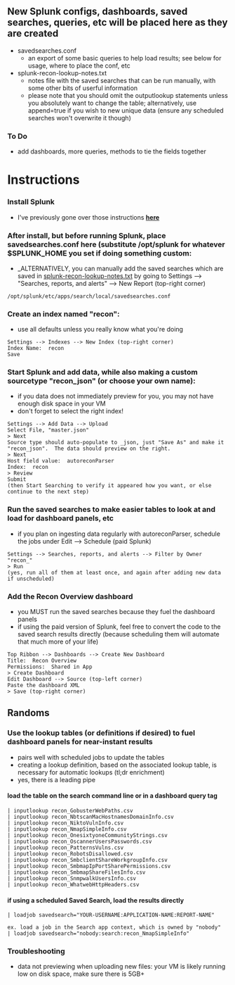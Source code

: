 ## New Splunk configs, dashboards, saved searches, queries, etc will be placed here as they are created
- savedsearches.conf
  - an export of some basic queries to help load results; see below for usage, where to place the conf, etc
- splunk-recon-lookup-notes.txt
  - notes file with the saved searches that can be run manually, with some other bits of userful information
  - please note that you should omit the outputlookup statements unless you absolutely want to change the table; alternatively, use append=true if you wish to new unique data (ensure any scheduled searches won't overwrite it though)

### To Do
- add dashboards, more queries, methods to tie the fields together

# Instructions
### Install Splunk
- I've previously gone over those instructions **[here](https://github.com/bonifield/splunk_on_security_onion/blob/master/README.md)**

### After install, but before running Splunk, place savedsearches.conf here (substitute /opt/splunk for whatever $SPLUNK_HOME you set if doing something custom:
- _ALTERNATIVELY, you can manually add the saved searches which are saved in [splunk-recon-lookup-notes.txt](https://github.com/bonifield/autoreconParser/blob/master/splunkconfigs/splunk-recon-lookup-notes.txt) by going to Settings --> "Searches, reports, and alerts" --> New Report (top-right corner)
```
/opt/splunk/etc/apps/search/local/savedsearches.conf
```

### Create an index named "recon":
- use all defaults unless you really know what you're doing
```
Settings --> Indexes --> New Index (top-right corner)
Index Name:  recon
Save
```

### Start Splunk and add data, while also making a custom sourcetype "recon_json" (or choose your own name):
- if you data does not immediately preview for you, you may not have enough disk space in your VM
- don't forget to select the right index!
```
Settings --> Add Data --> Upload
Select File, "master.json"
> Next
Source type should auto-populate to _json, just "Save As" and make it "recon_json".  The data should preview on the right.
> Next
Host field value:  autoreconParser
Index:  recon
> Review
Submit
(then Start Searching to verify it appeared how you want, or else continue to the next step)
```

### Run the saved searches to make easier tables to look at and load for dashboard panels, etc
- if you plan on ingesting data regularly with autoreconParser, schedule the jobs under Edit --> Schedule (paid Splunk)
```
Settings --> Searches, reports, and alerts --> Filter by Owner "recon_"
> Run
(yes, run all of them at least once, and again after adding new data if unscheduled)
```

### Add the Recon Overview dashboard
- you MUST run the saved searches because they fuel the dashboard panels
- if using the paid version of Splunk, feel free to convert the code to the saved search results directly (because scheduling them will automate that much more of your life)
```
Top Ribbon --> Dashboards --> Create New Dashboard
Title:  Recon Overview
Permissions:  Shared in App
> Create Dashboard
Edit Dashboard --> Source (top-left corner)
Paste the dashboard XML
> Save (top-right corner)
```

## Randoms
### Use the lookup tables (or definitions if desired) to fuel dashboard panels for near-instant results
- pairs well with scheduled jobs to update the tables
- creating a lookup definition, based on the associated lookup table, is necessary for automatic lookups (tl;dr enrichment)
- yes, there is a leading pipe
#### load the table on the search command line or in a dashboard query tag
```
| inputlookup recon_GobusterWebPaths.csv
| inputlookup recon_NbtscanMacHostnamesDomainInfo.csv
| inputlookup recon_NiktoVulnInfo.csv
| inputlookup recon_NmapSimpleInfo.csv
| inputlookup recon_OnesixtyoneCommunityStrings.csv
| inputlookup recon_OscannerUsersPasswords.csv
| inputlookup recon_PatternsVulns.csv
| inputlookup recon_RobotsDisallowed.csv
| inputlookup recon_SmbclientShareWorkgroupInfo.csv
| inputlookup recon_SmbmapIpPortSharePermissions.csv
| inputlookup recon_SmbmapShareFilesInfo.csv
| inputlookup recon_SnmpwalkUsersInfo.csv
| inputlookup recon_WhatwebHttpHeaders.csv
```
#### if using a scheduled Saved Search, load the results directly
```
| loadjob savedsearch="YOUR-USERNAME:APPLICATION-NAME:REPORT-NAME"

ex. load a job in the Search app context, which is owned by "nobody"
| loadjob savedsearch="nobody:search:recon_NmapSimpleInfo"
```

### Troubleshooting
- data not previewing when uploading new files: your VM is likely running low on disk space, make sure there is 5GB+
